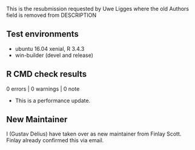 This is the resubmission requested by Uwe Ligges where the old Authors
field is removed from DESCRIPTION

## Test environments
* ubuntu 16.04 xenial, R 3.4.3
* win-builder (devel and release)

## R CMD check results

0 errors | 0 warnings | 0 note

* This is a performance update.

## New Maintainer

I (Gustav Delius) have taken over as new maintainer from Finlay Scott.
Finlay already confirmed this via email.


